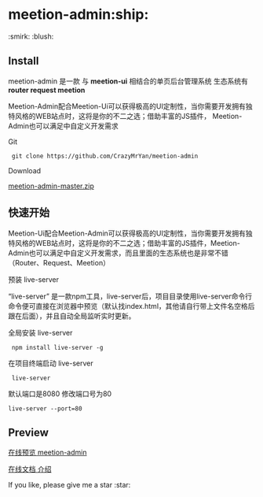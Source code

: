 <h1>meetion-admin:ship:</h1>  

<p>:smirk: :blush:</p>
<h2>Install</h2>
<p>meetion-admin 是一款 与 <b>meetion-ui</b> 相结合的单页后台管理系统 生态系统有 <b>router request meetion</b> </p>
<p>Meetion-Admin配合Meetion-Ui可以获得极高的UI定制性，当你需要开发拥有独特风格的WEB站点时，这将是你的不二之选；借助丰富的JS插件， Meetion-Admin也可以满足中自定义开发需求</p>
<p>Git</p>
<p><code> git clone https://github.com/CrazyMrYan/meetion-admin </code></p>
<p>Download</p>
<p><a href="https://github.com/CrazyMrYan/meetion-admin/archive/master.zip">meetion-admin-master.zip</a></p>
<h2>快速开始</h2>
<p>Meetion-Ui配合Meetion-Admin可以获得极高的UI定制性，当你需要开发拥有独特风格的WEB站点时，这将是你的不二之选；借助丰富的JS插件，Meetion-Admin也可以满足中自定义开发需求，而且里面的生态系统也是非常不错（Router、Request、Meetion）</p>
<p class="M_P_Title">预装 live-server</p>
 <p class="textp"> “live-server” 是一款npm工具，live-server后，项目目录使用live-server命令行命令便可直接在浏览器中预览（默认找index.html，其他请自行带上文件名空格后跟在后面），并且自动全局监听实时更新。</p>
<p style="font-size: 14px;">全局安装 live-server</p>
<code class="code"> npm install live-server -g </code>
<p style="font-size: 14px;">在项目终端启动 live-server</p>
<code class="code"> live-server</code>
<p style="font-size: 14px;">默认端口是8080 修改端口号为80</p>
<code class="code">live-server --port=80</code>
<br>
<h2>Preview</h2>
<p><a href="http://crazy.lovemysoul.vip/meetion-admin">在线预览 meetion-admin</a></p>
<p><a href="http://crazy.lovemysoul.vip/">在线文档 介绍</a></p>
<p>If you like, please give me a star :star:</p>

